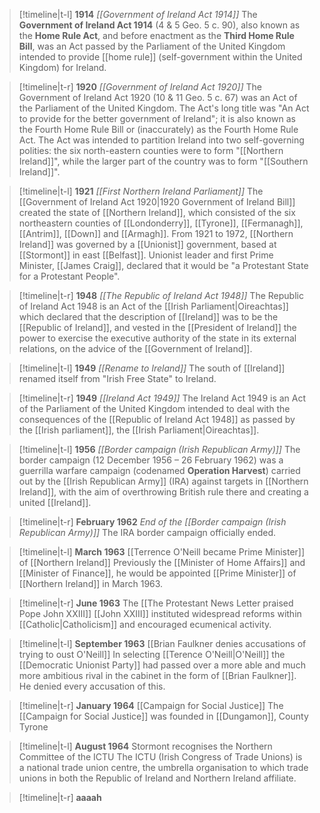 > [!timeline|t-l] **1914** _[[Government of Ireland Act 1914]]_
> The **Government of Ireland Act 1914** (4 & 5 Geo. 5 c. 90), also known as the **Home Rule Act**, and before enactment as the **Third Home Rule Bill**, was an Act passed by the Parliament of the United Kingdom intended to provide [[home rule]] (self-government within the United Kingdom) for Ireland.

> [!timeline|t-r] **1920** _[[Government of Ireland Act 1920]]_
> The Government of Ireland Act 1920 (10 & 11 Geo. 5 c. 67) was an Act of the Parliament of the United Kingdom. The Act's long title was "An Act to provide for the better government of Ireland"; it is also known as the Fourth Home Rule Bill or (inaccurately) as the Fourth Home Rule Act. The Act was intended to partition Ireland into two self-governing polities: the six north-eastern counties were to form "[[Northern Ireland]]", while the larger part of the country was to form "[[Southern Ireland]]".

>[!timeline|t-l] **1921** _[[First Northern Ireland Parliament]]_
>The [[Government of Ireland Act 1920|1920 Government of Ireland Bill]] created the state of [[Northern Ireland]], which consisted of the six northeastern counties of [[Londonderry]], [[Tyrone]], [[Fermanagh]], [[Antrim]], [[Down]] and [[Armagh]]. From 1921 to 1972, [[Northern Ireland]] was governed by a [[Unionist]] government, based at [[Stormont]] in east [[Belfast]]. Unionist leader and first Prime Minister, [[James Craig]], declared that it would be "a Protestant State for a Protestant People".

>[!timeline|t-r] **1948** _[[The Republic of Ireland Act 1948]]_
>The Republic of Ireland Act 1948 is an Act of the [[Irish Parliament|Oireachtas]] which declared that the description of [[Ireland]] was to be the [[Republic of Ireland]], and vested in the [[President of Ireland]] the power to exercise the executive authority of the state in its external relations, on the advice of the [[Government of Ireland]].

>[!timeline|t-l] **1949** _[[Rename to Ireland]]_
>The south of [[Ireland]] renamed itself from "Irish Free State" to Ireland.

>[!timeline|t-r] **1949** _[[Ireland Act 1949]]_
>The Ireland Act 1949 is an Act of the Parliament of the United Kingdom intended to deal with the consequences of the [[Republic of Ireland Act 1948]] as passed by the [[Irish parliament]], the [[Irish Parliament|Oireachtas]].

>[!timeline|t-l] **1956** _[[Border campaign (Irish Republican Army)]]_
>The border campaign (12 December 1956 – 26 February 1962) was a guerrilla warfare campaign (codenamed **Operation Harvest**) carried out by the [[Irish Republican Army]] (IRA) against targets in [[Northern Ireland]], with the aim of overthrowing British rule there and creating a united [[Ireland]].

>[!timeline|t-r] **February 1962** _End of the [[Border campaign (Irish Republican Army)]]_
>The IRA border campaign officially ended.

> [!timeline|t-l] **March 1963** [[Terrence O'Neill became Prime Minister]] of [[Northern Ireland]]
> Previously the [[Minister of Home Affairs]] and [[Minister of Finance]], he would be appointed [[Prime Minister]] of [[Northern Ireland]] in March 1963.

> [!timeline|t-r] **June 1963** The [[The Protestant News Letter praised Pope John XXIII]]
> [[John XXIII]] instituted widespread reforms within [[Catholic|Catholicism]] and encouraged ecumenical activity.

>[!timeline|t-l] **September 1963** [[Brian Faulkner denies accusations of trying to oust O'Neill]]
>In selecting [[Terence O'Neill|O'Neill]] the [[Democratic Unionist Party]] had passed over a more able and much more ambitious rival in the cabinet in the form of [[Brian Faulkner]]. He denied every accusation of this.

>[!timeline|t-r] **January 1964** [[Campaign for Social Justice]]
>The [[Campaign for Social Justice]] was founded in [[Dungamon]], County Tyrone

>[!timeline|t-l] **August 1964** Stormont recognises the Northern Committee of the ICTU
>The ICTU (Irish Congress of Trade Unions) is a national trade union centre, the umbrella organisation to which trade unions in both the Republic of Ireland and Northern Ireland affiliate.

>[!timeline|t-r] **aaaah**

